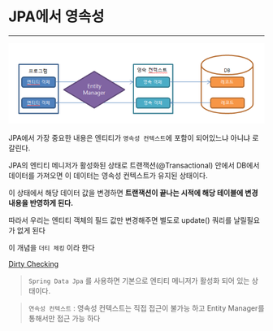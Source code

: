 # JPA에서 영속성

---
![](../../images/jpa/영속성JPA.png)

JPA에서 가장 중요한 내용은 엔티티가 `영속성 컨텍스트`에 포함이 되어있느냐 아니냐 로 갈린다.

JPA의 엔티티 메니저가 활성화된 상태로 트랜잭션(@Transactional) 안에서 DB에서 데이터를 가져오면 이 데이터는 영속성 컨텍스트가 유지된 상태이다.

이 상태에서 해당 데이터 값을 변경하면 **트랜잭션이 끝나는 시적에 해당 테이블에 변경 내용을 반영하게 된다.**

따라서 우리는 엔티티 객체의 필드 값만 변경해주면 별도로 update() 쿼리를 날릴필요가 없게 된다

이 개념을 `더티 체킹` 이라 한다

[Dirty Checking](JPA%E1%84%8B%E1%85%A6%E1%84%89%E1%85%A5%20%E1%84%8B%E1%85%A7%E1%86%BC%E1%84%89%E1%85%A9%E1%86%A8%E1%84%89%E1%85%A5%E1%86%BC%20df6ba3f002ff4828ac665a7e3ac55f4d/Dirty%20Checking%2059573595bfcd4602939dffe0b99bad1c.md)

> `Spring Data Jpa` 를 사용하면 기본으로 엔티티 메니저가 활성화 되어 있는 상태이다.
>

> `연속성 컨텍스트` : 영속성 컨텍스트는 직접 접근이 불가능 하고 Entity Manager를 통해서만 접근 가능 하다
> 